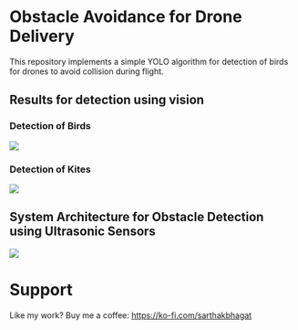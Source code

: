 # Obstacle Avoidance for Drone Delivery

This repository implements a simple YOLO algorithm for detection of birds for drones to avoid collision during flight. 

## Results for detection using vision
### Detection of Birds

<img src='bird_img.jpg'>

### Detection of Kites

<img src="kite_img.jpg">

## System Architecture for Obstacle Detection using Ultrasonic Sensors

<img src="diagram.jpg">

# Support
Like my work? Buy me a coffee: https://ko-fi.com/sarthakbhagat
